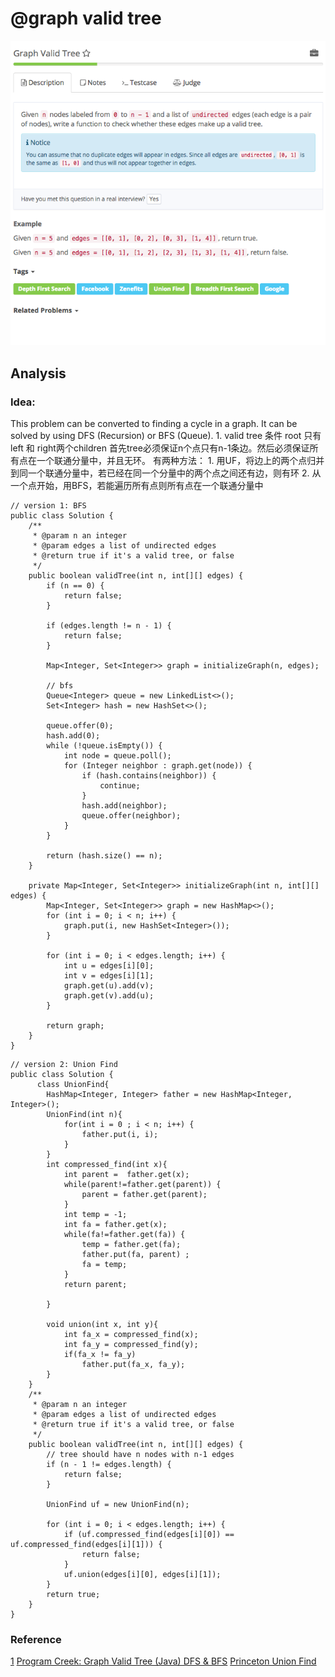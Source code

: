 # @graph valid tree

![](../../../.gitbook/assets/screen-shot-2017-08-29-at-4.48.54-pm.png)

## Analysis

### Idea:

This problem can be converted to finding a cycle in a graph. It can be solved by using DFS \(Recursion\) or BFS \(Queue\). 1. valid tree 条件 root 只有left 和 right两个children 首先tree必须保证n个点只有n-1条边。然后必须保证所有点在一个联通分量中，并且无环。 有两种方法： 1. 用UF，将边上的两个点归并到同一个联通分量中，若已经在同一个分量中的两个点之间还有边，则有环 2. 从一个点开始，用BFS，若能遍历所有点则所有点在一个联通分量中

```text
// version 1: BFS
public class Solution {
    /**
     * @param n an integer
     * @param edges a list of undirected edges
     * @return true if it's a valid tree, or false
     */
    public boolean validTree(int n, int[][] edges) {
        if (n == 0) {
            return false;
        }

        if (edges.length != n - 1) {
            return false;
        }

        Map<Integer, Set<Integer>> graph = initializeGraph(n, edges);

        // bfs
        Queue<Integer> queue = new LinkedList<>();
        Set<Integer> hash = new HashSet<>();

        queue.offer(0);
        hash.add(0);
        while (!queue.isEmpty()) {
            int node = queue.poll();
            for (Integer neighbor : graph.get(node)) {
                if (hash.contains(neighbor)) {
                    continue;
                }
                hash.add(neighbor);
                queue.offer(neighbor);
            }
        }

        return (hash.size() == n);
    }

    private Map<Integer, Set<Integer>> initializeGraph(int n, int[][] edges) {
        Map<Integer, Set<Integer>> graph = new HashMap<>();
        for (int i = 0; i < n; i++) {
            graph.put(i, new HashSet<Integer>());
        }

        for (int i = 0; i < edges.length; i++) {
            int u = edges[i][0];
            int v = edges[i][1];
            graph.get(u).add(v);
            graph.get(v).add(u);
        }

        return graph;
    }
}
```

```text
// version 2: Union Find
public class Solution {
      class UnionFind{
        HashMap<Integer, Integer> father = new HashMap<Integer, Integer>();
        UnionFind(int n){
            for(int i = 0 ; i < n; i++) {
                father.put(i, i); 
            }
        }
        int compressed_find(int x){
            int parent =  father.get(x);
            while(parent!=father.get(parent)) {
                parent = father.get(parent);
            }
            int temp = -1;
            int fa = father.get(x);
            while(fa!=father.get(fa)) {
                temp = father.get(fa);
                father.put(fa, parent) ;
                fa = temp;
            }
            return parent;

        }

        void union(int x, int y){
            int fa_x = compressed_find(x);
            int fa_y = compressed_find(y);
            if(fa_x != fa_y)
                father.put(fa_x, fa_y);
        }
    }
    /**
     * @param n an integer
     * @param edges a list of undirected edges
     * @return true if it's a valid tree, or false
     */
    public boolean validTree(int n, int[][] edges) {
        // tree should have n nodes with n-1 edges
        if (n - 1 != edges.length) {
            return false;
        }

        UnionFind uf = new UnionFind(n);

        for (int i = 0; i < edges.length; i++) {
            if (uf.compressed_find(edges[i][0]) == uf.compressed_find(edges[i][1])) {
                return false;
            }
            uf.union(edges[i][0], edges[i][1]);
        }
        return true;
    }
}
```

### Reference

[1](https://aaronice.gitbooks.io/lintcode/content/union_find/graph_valid_tree.html) [Program Creek: Graph Valid Tree \(Java\) DFS & BFS](http://www.programcreek.com/2014/05/graph-valid-tree-java/) [Princeton Union Find](https://www.cs.princeton.edu/~rs/AlgsDS07/01UnionFind.pdf)

